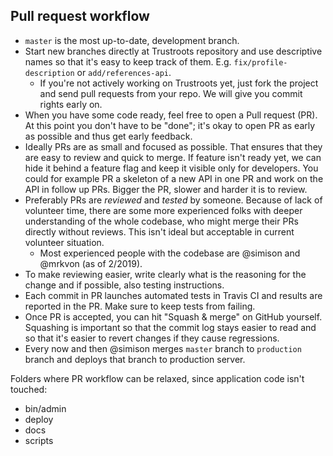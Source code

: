 ## Pull request workflow

* `master` is the most up-to-date, development branch.
* Start new branches directly at Trustroots repository and use descriptive names so that it's easy to keep track of them. E.g. `fix/profile-description` or `add/references-api`.
  * If you're not actively working on Trustroots yet, just fork the project and send pull requests from your repo. We will give you commit rights early on.
* When you have some code ready, feel free to open a Pull request (PR). At this point you don't have to be "done"; it's okay to open PR as early as possible and thus get early feedback.
* Ideally PRs are as small and focused as possible. That ensures that they are easy to review and quick to merge. If feature isn't ready yet, we can hide it behind a feature flag and keep it visible only for developers. You could for example PR a skeleton of a new API in one PR and work on the API in follow up PRs. Bigger the PR, slower and harder it is to review.
* Preferably PRs are _reviewed_ and _tested_ by someone. Because of lack of volunteer time, there are some more experienced folks with deeper understanding of the whole codebase, who might merge their PRs directly without reviews. This isn't ideal but acceptable in current volunteer situation.
  * Most experienced people with the codebase are @simison and @mrkvon (as of 2/2019).
* To make reviewing easier, write clearly what is the reasoning for the change and if possible, also testing instructions.
* Each commit in PR launches automated tests in Travis CI and results are reported in the PR. Make sure to keep tests from failing.
* Once PR is accepted, you can hit "Squash & merge" on GitHub yourself. Squashing is important so that the commit log stays easier to read and so that it's easier to revert changes if they cause regressions.
* Every now and then @simison merges `master` branch to `production` branch and deploys that branch to production server.

Folders where PR workflow can be relaxed, since application code isn't touched:
- bin/admin
- deploy
- docs
- scripts
